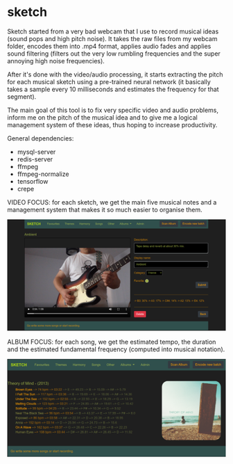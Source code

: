 # sketch

Sketch started from a very bad webcam that I use to record musical ideas (sound pops and high pitch noise).
It takes the raw files from my webcam folder, encodes them into .mp4 format, applies audio fades and applies
sound filtering (filters out the very low rumbling frequencies and the super annoying high noise frequencies).

After it's done with the video/audio processing, it starts extracting the pitch for each musical sketch using a pre-trained
neural network (it basically takes a sample every 10 milliseconds and estimates the frequency for that segment).

The main goal of this tool is to fix very specific video and audio problems, inform me on the pitch of the musical idea and to
give me a logical management system of these ideas, thus hoping to increase productivity.


General dependencies:
- mysql-server
- redis-server
- ffmpeg
- ffmpeg-normalize
- tensorflow
- crepe

VIDEO FOCUS: for each sketch, we get the main five musical notes and a management system that makes it so much easier to organise them.

![](https://github.com/plantroots/sketch/blob/master/docs/images/1.png)

ALBUM FOCUS: for each song, we get the estimated tempo, the duration and the estimated fundamental frequency (computed into musical notation).

![](https://github.com/plantroots/sketch/blob/master/docs/images/2.png)
